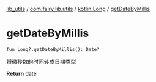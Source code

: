 [lib_utils](../../index.md) / [com.fairy.lib.utils](../index.md) / [kotlin.Long](index.md) / [getDateByMillis](./get-date-by-millis.md)

# getDateByMillis

`fun Long?.getDateByMillis(): Date?`

将微秒数的时间转成日期类型

**Return**
date

